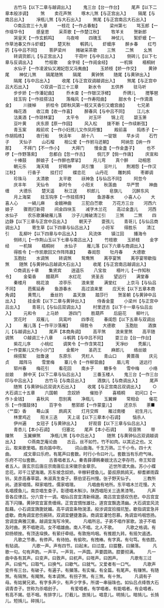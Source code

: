 <!-- { "loadSidebar": true } -->
　　古竹马【以下二章与越调出入】 
　　鬼三台【台一作台】 
　　尾声【以下二章本般涉调】 
　　煞 
　　卖花声煞 
　　啄木儿煞【与正宫出入】 
　　隔尾【与南吕出入】 
　　凈瓶儿煞【与大石出入】 
　　煞尾【与正宫南吕大石出入】
　　○南吕宫三十九章
　　一枝花【一作占春魁】 
　　梁州第七 
　　骂玉郎【一作瑶华令】 
　　感皇恩 
　　采茶歌【一作楚江秋】 
　　牧羊关 
　　贺新郎 
　　哭皇天【一作玄鹤鸣】 
　　乌夜啼 
　　四瑰玉 
　　神仗儿 
　　絮虾蟆【一作草池春又作斗虾蟆】 
　　楚天秋 
　　鹌鹑儿 
　　虾蟆序 
　　醉乡春 
　　红芍药【与中吕不同】 
　　菩萨梁州 
　　摊破采茶歌 
　　三煞 
　　二煞 
　　幺煞 
　　转调货郎儿【与正宫出入】 
　　干荷叶【与中吕出入】 
　　侧砖儿【以下七章与反调出入】 
　　竹枝歌 
　　金字经【一作阅金经】 
　　一机锦 
　　梧桐树 
　　水仙子【一作凌波仙又湘妃怨又冯夷曲】 
　　玉娇枝【娇一作交】 
　　黄钟尾 
　　神仗儿煞 
　　隔尾随煞 
　　隔尾 
　　黄钟煞 
　　随尾【与黄钟出入】 
　　隔尾【与中吕出入】 
　　收尾【与正宫双调越调出入】 
　　煞尾【与正宫中吕大石出入】
　　○双调一百三十三章
　　新水令 
　　五供养 
　　驻马听 
　　步步娇【一作潘妃曲】 
　　乔木查【一作银汉浮槎】 
　　乔牌儿 
　　搅筝琶 
　　挂玉钩【一作挂搭沽】 
　　落梅风【一作寿阳曲】 
　　甜水令【一作滴滴金】 
　　川拨棹 
　　折桂令【即秋风第一枝又天香引又蟾宫曲】 
　　七兄弟 
　　梅花酒 
　　收江南【收一作喜】 
　　醉春风【与中吕不同】 
　　江儿水 
　　沽美酒【一作琼林宴】 
　　太平令 
　　对玉环 
　　锦上花 
　　碧玉箫 
　　豆叶黄 
　　庆东原【原一作园】 
　　风入松 
　　拨不断【一作续断弦】 
　　青玉案 
　　殿前欢【一作小妇孩儿又作凤将雏】 
　　殿前喜 
　　捣练子【一作胡捣练】 
　　夜行船 
　　快活年 
　　胡十八 
　　一锭银 
　　早乡词 
　　石竹子 
　　天仙子 
　　山石榴 
　　相公爱【一作驸马还朝】 
　　阿纳忽【纳一作那】 
　　不拜门【不一作小】 
　　大拜门 
　　慢金盏【一作金盏子】 
　　也不啰【一作野落索】 
　　忽都白【忽一作古】 
　　倘兀歹【倘一作唐】 
　　庆宣和 
　　十棒鼓 
　　醉娘子【一作醉也摩挲】 
　　月儿弯 
　　真个醉 
　　动相思 
　　朝元乐 
　　海天晴 
　　好精神 
　　凤引雏 
　　豆叶儿 
　　荆湘怨【一作汉江秋】 
　　行香子 
　　挂打灯 
　　蝶恋花 
　　山丹花 
　　雕刺鸪 
　　枣卿调 
　　珍珠马 
　　太清歌 
　　太平歌 
　　祆神急【与仙吕不同】 
　　阿忽今 
　　庆丰年 
　　天仙令 
　　新时令 
　　小阳关 
　　秋莲曲 
　　华严赞 
　　神曲缠 
　　大德乐 
　　楚天遥 
　　秋江送 
　　枳郎儿 
　　皂旗儿 
　　沉醉东风 
　　月上海棠 
　　挂玉钩序【一作挂搭序】 
　　鱼游春水 
　　小喜人心 
　　大喜人心 
　　一緺儿麻 
　　金娥神曲 
　　三犯白苎歌 
　　万花方三台 
　　河西六娘子 
　　骤雨打新荷 
　　间金四块玉 
　　减字木兰花 
　　高过金盏儿 
　　河西水仙子 
　　农乐歌兼破雁儿落 
　　沙子儿摊破清江引 
　　三煞 
　　二煞 
　　四边静【以下三章与正宫中吕出入】 
　　朝天子 
　　耍孩儿 
　　青哥儿【与仙吕商调出入】 
　　寄生草【以下四章与仙吕出入】 
　　小将军 
　　得胜乐 
　　清江引 
　　乱柳叶【以下四章与中吕出入】 
　　风流体 
　　镇江回 
　　播海令 
　　侧砖儿【一作荆山玉以下七章与南吕出入】 
　　竹枝歌 
　　玉娇枝 
　　金字经 
　　一机锦 
　　梧桐树 
　　水仙子 
　　雁儿落【以下六章与商调出入】 
　　得胜令【一作凯歌回又作阵阵嬴】 
　　春闺怨 
　　牡丹春 
　　大德歌 
　　玉胞肚 
　　水调煞 
　　转调煞 
　　鸳鸯煞 
　　离亭宴煞 
　　离亭宴带歇指煞 
　　随煞【与黄钟仙吕越调大石出入】 
　　收尾【与正宫南吕越调出入】
　　○商调五十章
　　集贤宾 
　　逍遥乐 
　　八宝妆 
　　梧叶儿【一作知秋令】 
　　金菊香 
　　醋葫芦 
　　水红花 
　　贤圣吉 
　　望远行 
　　满堂春 
　　秦楼月 
　　桃花浪 
　　凉亭乐 
　　浪来里 
　　满堂红 
　　上京马【与仙吕不同】 
　　芭蕉延寿 
　　鱼游春水 
　　高过浪来里 
　　应天长【以下五章本商角调】 
　　黄莺儿 
　　垂丝钓 
　　盖天旗 
　　踏莎行 
　　贺圣朝【与黄钟中吕出入】 
　　挂金索【以下二章与黄钟出入】 
　　侍香金童 
　　小梁州【与正宫中吕出入】 
　　青哥儿【与仙吕双调出入】 
　　村里迓古【以下十一章与仙吕出入】 
　　元和令 
　　上马娇 
　　游四门 
　　胜葫芦 
　　后庭花 
　　柳叶儿 
　　赏花时 
　　双雁儿 
　　凤鸾吟 
　　四季花 
　　春闺怨【以下五章与双调出入】 
　　雁儿落【一作平沙落雁】 
　　得胜令 
　　大德歌 
　　玉胞肚 
　　酒旗儿【与越调出入】 
　　尾声【本商角调】 
　　高平煞 
　　浪来里煞 
　　高平随调煞
　　○越调三十八章
　　斗鹌鹑【与中吕不同】 
　　耍三台【台一作台】 
　　紫花儿序 
　　小桃红 
　　调笑令【一作含笑花】 
　　天凈纱 
　　秃厮儿【一作耍厮儿又作小沙门】 
　　金蕉叶 
　　圣药王 
　　麻郎儿 
　　络丝娘 
　　绵搭絮 
　　拙鲁速 
　　东原乐 
　　凭栏人 
　　青山口 
　　黄蔷薇 
　　庆元贞 
　　踏阵马 
　　雪里梅 
　　寨儿令【一作柳营曲】 
　　眉儿弯 
　　送远行 
　　郓州春 
　　梅花引 
　　看花回 
　　南乡子 
　　糖多令 
　　雪中梅 
　　小络丝娘 
　　醉中天【以下二章与仙吕出入】 
　　三番玉楼人 
　　鬼三台【一作三台印与中吕出入】 
　　古竹马【与南吕出入】 
　　酒旗儿【与商调出入】 
　　尾声 
　　随煞【与黄钟仙吕双调大石出入】 
　　收尾【与正宫南吕双调出入】
　　○大石调三十五章
　　六国朝 
　　念奴娇 
　　催拍子 
　　喜梧桐 
　　初问口【一作卜金钱】 
　　喜秋风 
　　怨别离 
　　净瓶儿 
　　玉翼蝉 
　　常相会 
　　催花乐【一作擂鼓体】 
　　百字令 
　　憨郭郎【一作蒙童儿】 
　　还京乐 
　　荼■〈艹糜〉香 
　　蓦山溪 
　　鹧鸪天 
　　灯月交辉 
　　雁过南楼 
　　初生月儿 
　　林里鸡近 
　　阳关三迭 
　　天上谣【以下三章本小石调】 
　　恼杀人 
　　伊州遍 
　　女冠子【与黄钟出入】 
　　好观音【以下三章与仙吕出入】 
　　青杏儿【本小石调】 
　　归塞北 
　　尾声【本小石调】 
　　观音煞 
　　带赚煞 
　　玉翼蝉煞 
　　净瓶儿煞【与中吕出入】 
　　随煞【与黄钟仙吕双调越调出入】
　　○燕南芝庵论曲
　　古云。丝不如竹。竹不如肉。以其近之也。又云。取来歌里唱。胜向笛中吹。
　　词山曲海。千生万熟。三千小令。四十大曲。
　　成文章曰乐府。有尾声曰套数。时行小令曰叶儿。套数当有乐府气味。乐府不可似套数。
　　古善唱者五人。秦青薛谭韩秦娥沈古之李存符。帝王知音者五人。唐玄宗后唐庄宗南唐后主宋徽宗金章宗。
　　近世所谓大曲。苏小小蝶恋花。邓千江望海潮。苏东坡念奴娇。辛稼轩摸鱼儿。晏叔原鹧鸪天。柳耆卿雨霖铃。吴彦高春草碧。朱淑真生查子。蔡伯坚石州慢。张子野天仙子。
　　三教所尚。道家唱情。释家唱性。儒家唱理。
　　凡唱曲有地所。东平唱木兰花慢。大名唱摸鱼儿。南京唱生查子。彰德唱木斛沙。陕西唱阳关三迭黑漆弩。
　　凡声音各应律吕。分六宫十一调。唱仙吕宫宜清新绵邈。南吕宫宜感叹伤悲。中吕宫宜高下闪赚。黄钟宫宜富贵缠绵。正宫宜惆怅雄壮。道宫宜飘逸清幽。大石调宜风流酝藉。小石调宜旖旎妩媚。高平调宜条物滉漾。般涉调宜拾掇坑堑。歇指调宜急并虚歇。商角调宜悲伤婉转。双调宜健捷激袅。商调宜凄怆怨慕。角调宜呜咽悠扬。宫调宜典雅沉重。越调宜淘写冷笑。
　　凡唱所忌。子弟不唱作家歌。浪子不唱及时曲。男不唱艳词。女不唱雄曲。南人不唱。北人不歌。
　　凡歌之格调。有抑扬顿挫。有顶迭垜换。有萦纡牵结。有敦拖呜咽。有推题九转。有摇欠遏透。
　　凡歌之节奏。有停声。有待拍。有偷吹。有拽棒。有字真。有句笃。有依腔。有贴调。
　　凡歌一声。声有四节。曰起末。曰过度。曰揾簪。曰攧落。
　　凡歌一句。句有声韵。一声平。一声背。一声圆。声要圆熟。腔要彻满。
　　凡一曲中各有其声。曰变声。曰敦声。曰杌声。曰啀声。曰困声。
　　凡歌有三过声。曰偷气。曰取气。曰换气。曰歇气。曰就气。又爱者有一口气。
　　凡歌声变件有三台。有破子。有遍子。有攧落。有实催。有全篇。有尾声。有赚煞。有随煞。有隔煞。有羯煞。有本调煞。有拐子煞。有三煞。有十煞。
　　凡调有子母。有姑舅兄弟。有字多声少。有声少字多。所谓一串骊珠也。如仙吕点绛唇大石调青杏子。世称为杀唱刽子。
　　有爱唱者。有学唱者。有能唱者。有会唱者。有高不揭。低不咽。有排字儿。打截儿。放掯儿。唱意儿。明掯儿。暗掯儿。长掯儿。短掯儿。碎掯儿。
